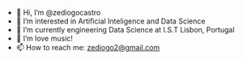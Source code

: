 - 👋 Hi, I’m @zediogocastro
- 👀 I’m interested in Artificial Inteligence and Data Science
- 🌱 I’m currently engineering Data Science at I.S.T Lisbon, Portugal
- 💞️ I’m love music!
- 📫 How to reach me: zediogo2@gmail.com

<!---
zediogocastro/zediogocastro is a ✨ special ✨ repository came and join in this journey.
--->
